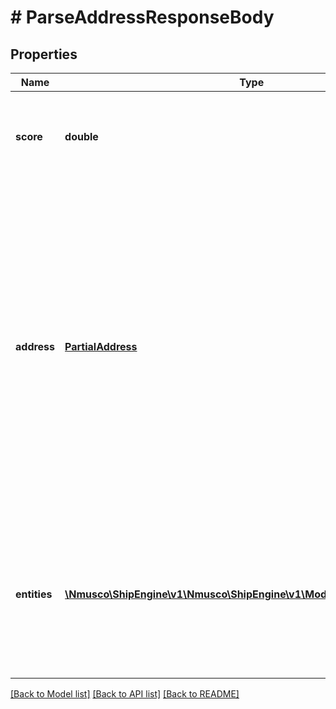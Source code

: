 # # ParseAddressResponseBody

## Properties

Name | Type | Description | Notes
------------ | ------------- | ------------- | -------------
**score** | **double** | A confidence score between zero and one that indicates how certain the API is that it understood the text. | 
**address** | [**PartialAddress**](PartialAddress.md) | The parsed address.  This address may not be complete, depending on how much information was included in the text and how confident the API is about each recognized entity.  &gt; **Note:** The address-recognition API does not currently perform any validation of the parsed address, so we recommend that you use the [address-validation API](https://www.shipengine.com/docs/addresses/validation/) to ensure that the address is correct. | 
**entities** | [**\Nmusco\ShipEngine\v1\Nmusco\ShipEngine\v1\Models\RecognizedEntity[]**](RecognizedEntity.md) | All of the entities that were recognized in the text. An \&quot;entity\&quot; is a single piece of data, such as a city, a postal code, or an address line.  Each entity includes the original text and the parsed value. | 

[[Back to Model list]](../../README.md#documentation-for-models) [[Back to API list]](../../README.md#documentation-for-api-endpoints) [[Back to README]](../../README.md)


